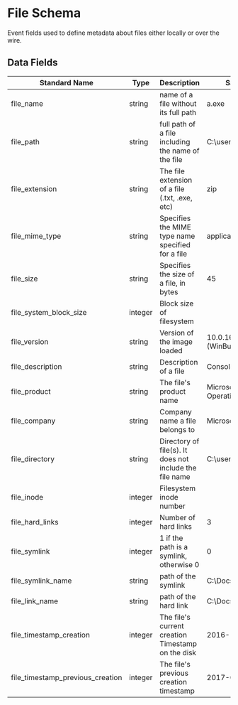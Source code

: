 # File Schema

Event fields used to define metadata about files either locally or over the wire.

## Data Fields

| Standard Name | Type | Description | Sample Value |
|--------|---------|-------|-------|
| file_name | string | name of a file without its full path | a.exe |
| file_path | string | full path of a file including the name of the file | C:\users\wardog\z.exe |
| file_extension | string | The file extension of a file (.txt, .exe, etc) | zip |
| file_mime_type | string | Specifies the MIME type name specified for a file | application/msword |
| file_size | string | Specifies the size of a file, in bytes | 45 |
| file_system_block_size | integer | Block size of filesystem | |
| file_version | string | Version of the image loaded | 10.0.16299.15 (WinBuild.160101.0800) |
| file_description | string | Description of a file | Console Window Host |
| file_product | string | The file's product name | Microsoft® Windows® Operating System |
| file_company | string | Company name a file belongs to | Microsoft Corporation |
| file_directory | string | Directory of file(s). It does not include the file name | C:\users\wardog\ |
| file_inode | integer | Filesystem inode number | |
| file_hard_links | integer | Number of hard links | 3 |
| file_symlink | integer | 1 if the path is a symlink, otherwise 0 | 0 |
| file_symlink_name	|	string	|	path of the symlink	|	C:\\Docs\\My.exe	|
| file_link_name	|	string	|	path of the hard link	|	C:\\Docs\\My.exe	|
| file_timestamp_creation | integer | The file's current creation Timestamp on the disk | 2016-11-25 18:21:47 | 
| file_timestamp_previous_creation | integer | The file's previous creation timestamp | 2017-07-30 23:26:47 |
